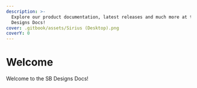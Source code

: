 ```yaml
---
description: >-
  Explore our product documentation, latest releases and much more at the SB
  Designs Docs!
cover: .gitbook/assets/Sirius (Desktop).png
coverY: 0
---
```


# Welcome

Welcome to the SB Designs Docs!
